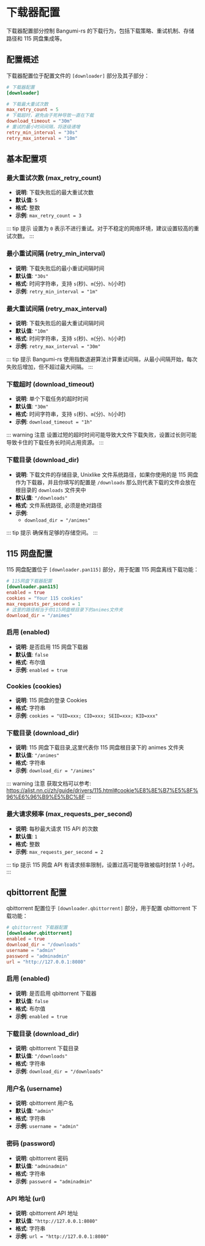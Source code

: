 # 下载器配置

下载器配置部分控制 Bangumi-rs 的下载行为，包括下载策略、重试机制、存储路径和 115 网盘集成等。

## 配置概述

下载器配置位于配置文件的 `[downloader]` 部分及其子部分：

```toml
# 下载器配置
[downloader]

# 下载最大重试次数
max_retry_count = 5
# 下载超时，避免由于死种导致一直在下载
download_timeout = "30m"
# 重试的最小时间间隔，将逐级递增
retry_min_interval = "30s"
retry_max_interval = "10m"

```

## 基本配置项

### 最大重试次数 (max_retry_count)

- **说明**: 下载失败后的最大重试次数
- **默认值**: `5`
- **格式**: 整数
- **示例**: `max_retry_count = 3`

::: tip 提示
设置为 `0` 表示不进行重试。对于不稳定的网络环境，建议设置较高的重试次数。
:::

### 最小重试间隔 (retry_min_interval)

- **说明**: 下载失败后的最小重试间隔时间
- **默认值**: `"30s"`
- **格式**: 时间字符串，支持 `s`(秒)、`m`(分)、`h`(小时)
- **示例**: `retry_min_interval = "1m"`

### 最大重试间隔 (retry_max_interval)

- **说明**: 下载失败后的最大重试间隔时间
- **默认值**: `"10m"`
- **格式**: 时间字符串，支持 `s`(秒)、`m`(分)、`h`(小时)
- **示例**: `retry_max_interval = "30m"`

::: tip 提示
Bangumi-rs 使用指数退避算法计算重试间隔，从最小间隔开始，每次失败后增加，但不超过最大间隔。
:::

### 下载超时 (download_timeout)

- **说明**: 单个下载任务的超时时间
- **默认值**: `"30m"`
- **格式**: 时间字符串，支持 `s`(秒)、`m`(分)、`h`(小时)
- **示例**: `download_timeout = "1h"`

::: warning 注意
设置过短的超时时间可能导致大文件下载失败，设置过长则可能导致卡住的下载任务长时间占用资源。
:::

### 下载目录 (download_dir)

- **说明**: 下载文件的存储目录, Unixlike 文件系统路径，如果你使用的是 115 网盘作为下载器，并且你填写的配置是 `/downloads` 那么则代表下载的文件会放在根目录的 `downloads` 文件夹中
- **默认值**: `"/downloads"`
- **格式**: 文件系统路径, 必须是绝对路径
- **示例**:
  - `download_dir = "/animes"`

::: tip 提示
确保有足够的存储空间。
:::

## 115 网盘配置

115 网盘配置位于 `[downloader.pan115]` 部分，用于配置 115 网盘离线下载功能：

```toml
# 115网盘下载器配置
[downloader.pan115]
enabled = true
cookies = "Your 115 cookies"
max_requests_per_second = 1
# 这里的路径相当于你115网盘根目录下的animes文件夹
download_dir = "/animes"
```

### 启用 (enabled)

- **说明**: 是否启用 115 网盘下载器
- **默认值**: `false`
- **格式**: 布尔值
- **示例**: `enabled = true`

### Cookies (cookies)

- **说明**: 115 网盘的登录 Cookies
- **格式**: 字符串
- **示例**: `cookies = "UID=xxx; CID=xxx; SEID=xxx; KID=xxx"`

### 下载目录 (download_dir)

- **说明**: 115 网盘下载目录,这里代表你 115 网盘根目录下的 animes 文件夹
- **默认值**: `"/animes"`
- **格式**: 字符串
- **示例**: `download_dir = "/animes"`

::: warning 注意
获取文档可以参考: https://alist.nn.ci/zh/guide/drivers/115.html#cookie%E8%8E%B7%E5%8F%96%E6%96%B9%E5%BC%8F
:::

### 最大请求频率 (max_requests_per_second)

- **说明**: 每秒最大请求 115 API 的次数
- **默认值**: `1`
- **格式**: 整数
- **示例**: `max_requests_per_second = 2`

::: tip 提示
115 网盘 API 有请求频率限制，设置过高可能导致被临时封禁 1 小时。
:::

## qbittorrent 配置

qbittorrent 配置位于 `[downloader.qbittorrent]` 部分，用于配置 qbittorrent 下载功能：

```toml
# qbittorrent 下载器配置
[downloader.qbittorrent]
enabled = true
download_dir = "/downloads"
username = "admin"
password = "adminadmin"
url = "http://127.0.0.1:8080"
```

### 启用 (enabled)

- **说明**: 是否启用 qbittorrent 下载器
- **默认值**: `false`
- **格式**: 布尔值
- **示例**: `enabled = true`

### 下载目录 (download_dir)

- **说明**: qbittorrent 下载目录
- **默认值**: `"/downloads"`
- **格式**: 字符串
- **示例**: `download_dir = "/downloads"`

### 用户名 (username)

- **说明**: qbittorrent 用户名
- **默认值**: `"admin"`
- **格式**: 字符串
- **示例**: `username = "admin"`

### 密码 (password)

- **说明**: qbittorrent 密码
- **默认值**: `"adminadmin"`
- **格式**: 字符串
- **示例**: `password = "adminadmin"`

### API 地址 (url)

- **说明**: qbittorrent API 地址
- **默认值**: `"http://127.0.0.1:8080"`
- **格式**: 字符串
- **示例**: `url = "http://127.0.0.1:8080"`
